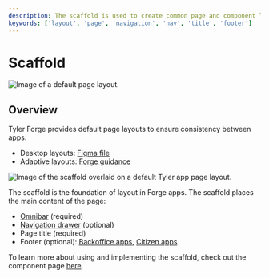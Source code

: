 ```yaml
---
description: The scaffold is used to create common page and component layouts with a header, scrollable body, and footer. 
keywords: ['layout', 'page', 'navigation', 'nav', 'title', 'footer']
---
```


# Scaffold

<ImageBlock caption="Use the default page layouts to create consistent app pages." padded={false}>

![Image of a default page layout.](/img/core/layouts/scaffold/layout-default.png)

</ImageBlock>

## Overview

Tyler Forge provides default page layouts to ensure consistency between apps. 

- Desktop layouts: <a href="https://www.figma.com/file/bAV4CXDQnGe6xznxjdjzgx/Forge---Layouts" target="_blank" rel="noopener">Figma file</a>
- Adaptive layouts: [Forge guidance](/core-patterns/layout/page-layouts)

<ImageBlock>

![Image of the scaffold overlaid on a default Tyler app page layout.](/img/core/layouts/scaffold/scaffold-layout.png)

</ImageBlock>

The scaffold is the foundation of layout in Forge apps. The scaffold places the main content of the page:

- [Omnibar](/components/omni/omnibar) (required)
- [Navigation drawer](/components/navigation/navigation-drawer) (optional)
- Page title (required)
- Footer (optional): [Backoffice apps](/core-patterns/branding/backoffice#3-footer-optional), [Citizen apps](/core-patterns/branding/citizen#4-footer-optional)

To learn more about using and implementing the scaffold, check out the component page [here](/components/layout/scaffold).
